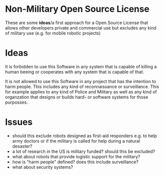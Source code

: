 # Non-Military Open Source License
These are some **ideas**/a first approach for a Open Source License that allows other developers private and commercial use but excludes any kind of military use (e.g. for mobile robotic projects)

# Ideas

It is forbidden to use this Software in any system that is capable of killing a human beeing or cooperates with any system that is capable of that.

It is not allowed to use this Software in any project that has the intention to harm people. This includes any kind of reconnaissance or surveillance. This for example applies to any kind of Police and Military as well as any kind of organzation that designs or builds hard- or software systems for those purposses.

# Issues

 - should this exclude robots designed as first-aid responders e.g. to help army doctors or if the military is called for help during a natural desaster?
 - a lot of research in the US is military funded? should this be excluded?
 - what about robots that provide logistic support for the military?
 - how is "harm people" defined? does this include surveillance?
 - what about security systems?
